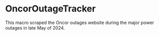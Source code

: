 # OncorOutageTracker
This macro scraped the Oncor outages website during the major power outages in late May of 2024.
